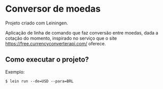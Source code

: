 # Conversor de moedas

Projeto criado com Leiningen.

Aplicação de linha de comando que faz conversão entre moedas, dada a cotação do momento, inspirado no serviço que o site https://free.currencyconverterapi.com/ oferece.

## Como executar o projeto?

Exemplo:

    $ lein run --de=USD --para=BRL

